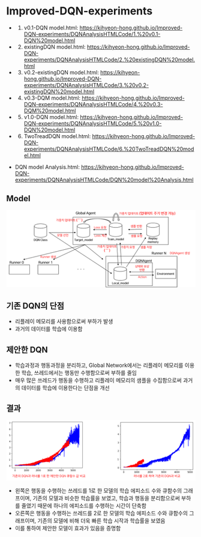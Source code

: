 # Improved-DQN-experiments

- 1. v0.1-DQN model.html: https://kihyeon-hong.github.io/Improved-DQN-experiments/DQNAnalysisHTMLCode/1.%20v0.1-DQN%20model.html

- 2. existingDQN model.html: https://kihyeon-hong.github.io/Improved-DQN-experiments/DQNAnalysisHTMLCode/2.%20existingDQN%20model.html

- 3. v0.2-existingDQN model.html: https://kihyeon-hong.github.io/Improved-DQN-experiments/DQNAnalysisHTMLCode/3.%20v0.2-existingDQN%20model.html

- 4. v0.3-DQM model.html: https://kihyeon-hong.github.io/Improved-DQN-experiments/DQNAnalysisHTMLCode/4.%20v0.3-DQM%20model.html

- 5. v1.0-DQN model.html: https://kihyeon-hong.github.io/Improved-DQN-experiments/DQNAnalysisHTMLCode/5.%20v1.0-DQN%20model.html

- 6. TwoTreadDQN model.html: https://kihyeon-hong.github.io/Improved-DQN-experiments/DQNAnalysisHTMLCode/6.%20TwoTreadDQN%20model.html

- DQN model Analysis.html: https://kihyeon-hong.github.io/Improved-DQN-experiments/DQNAnalysisHTMLCode/DQN%20model%20Analysis.html

## Model

![system process](./Images/model.png)

## 기존 DQN의 단점

- 리플레이 메모리를 사용함으로써 부하가 발생
- 과거의 데이터를 학습에 이용함

## 제안한 DQN

- 학습과정과 행동과정을 분리하고, Global Network에서는 리플레이 메모리를 이용한 학습, 쓰레드에서는 행동만 수행함으로써 부하를 줄임
- 매우 많은 쓰레드가 행동을 수행하고 리플레이 메모리의 샘플을 수집함으로써 과거의 데이터를 학습에 이용한다는 단점을 개선

## 결과

![Result](./Images/result.png)

- 왼쪽은 행동을 수행하는 쓰레드를 1로 한 모델의 학습 에피소드 수와 큐함수의 그래프이며, 기존의 모델과 비슷한 학습률을 보였고, 학습과 행동을 분리함으로써 부하를 줄였기 때문에 하나의 에피소드를 수행하는 시간이 단축함
- 오른쪽은 행동을 수행하는 쓰레드를 2로 한 모델의 학습 에피소드 수와 큐함수의 그래프이며, 기존의 모델에 비해 더욱 빠른 학습 시작과 학습률을 보였음
- 이를 통하여 제안한 모델이 효과가 있음을 증명함
